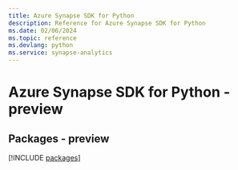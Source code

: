 ```yaml
---
title: Azure Synapse SDK for Python
description: Reference for Azure Synapse SDK for Python
ms.date: 02/06/2024
ms.topic: reference
ms.devlang: python
ms.service: synapse-analytics
---
```

# Azure Synapse SDK for Python - preview
## Packages - preview
[!INCLUDE [packages](synapse-index.md)]